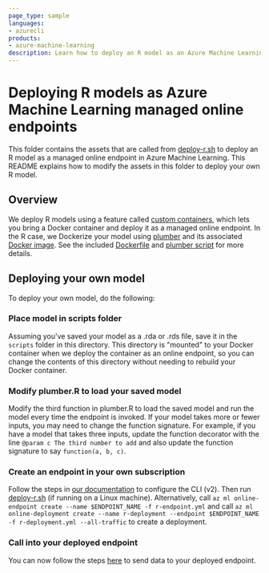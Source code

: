 ```yaml
---
page_type: sample
languages:
- azurecli
products:
- azure-machine-learning
description: Learn how to deploy an R model as an Azure Machine Learning managed online endpoint
---
```


# Deploying R models as Azure Machine Learning managed online endpoints

This folder contains the assets that are called from [deploy-r.sh](../../../../deploy-r.sh) to deploy an R model as a managed online endpoint in Azure Machine Learning. This README explains how to modify the assets in this folder to deploy your own R model.

## Overview

We deploy R models using a feature called [custom containers](https://docs.microsoft.com/azure/machine-learning/how-to-deploy-custom-container), which lets you bring a Docker container and deploy it as a managed online endpoint. In the R case, we Dockerize your model using [plumber](https://www.rplumber.io/) and its associated [Docker image](https://www.rplumber.io/articles/hosting.html#default-dockerfile). See the included [Dockerfile](./Dockerfile) and [plumber script](./scripts/plumber.R) for more details.

## Deploying your own model

To deploy your own model, do the following:

### Place model in scripts folder

Assuming you've saved your model as a .rda or .rds file, save it in the `scripts` folder in this directory. This directory is "mounted" to your Docker container when we deploy the container as an online endpoint, so you can change the contents of this directory without needing to rebuild your Docker container.

### Modify plumber.R to load your saved model

Modify the third function in plumber.R to load the saved model and run the model every time the endpoint is invoked. If your model takes more or fewer inputs, you may need to change the function signature. For example, if you have a model that takes three inputs, update the function decorator with the line `@param c The third number to add` and also update the function signature to say `function(a, b, c)`.

### Create an endpoint in your own subscription

Follow the steps in [our documentation](https://docs.microsoft.com/azure/machine-learning/how-to-configure-cli) to configure the CLI (v2). Then run [deploy-r.sh](../../../../deploy-r.sh) (if running on a Linux machine). Alternatively, call `az ml online-endpoint create --name $ENDPOINT_NAME -f r-endpoint.yml` and call `az ml online-deployment create --name r-deployment --endpoint $ENDPOINT_NAME -f r-deployment.yml --all-traffic` to create a deployment.

### Call into your deployed endpoint

You can now follow the steps [here](https://docs.microsoft.com/azure/machine-learning/how-to-deploy-managed-online-endpoints#invoke-the-endpoint-to-score-data-by-using-your-model) to send data to your deployed endpoint.
